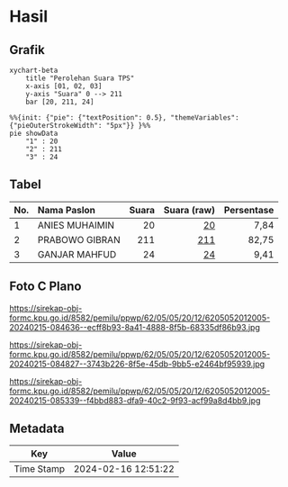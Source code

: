 # Hasil

## Grafik

```mermaid
xychart-beta
    title "Perolehan Suara TPS"
    x-axis [01, 02, 03]
    y-axis "Suara" 0 --> 211
    bar [20, 211, 24]
```

```mermaid
%%{init: {"pie": {"textPosition": 0.5}, "themeVariables": {"pieOuterStrokeWidth": "5px"}} }%%
pie showData
    "1" : 20
    "2" : 211
    "3" : 24
```

## Tabel

| No. | Nama Paslon    | Suara | Suara (raw) | Persentase |
|:--- |:-------------- | -----:| -----------:| ----------:|
| 1   | ANIES MUHAIMIN | 20    | [20][p-1]   | 7,84       |
| 2   | PRABOWO GIBRAN | 211   | [211][p-2]  | 82,75      |
| 3   | GANJAR MAHFUD  | 24    | [24][p-3]   | 9,41       |


[p-1]: https://github.com/gigit-pemilu/pemilu-2024-62-kalimantan-tengah/blob/main/pilpres/hitung-suara/sub/62-kalimantan-tengah/sub/05-barito-utara/sub/05-teweh-tengah/sub/2012-pendreh/sub/005-tps/sub/paslon-1.txt
[p-2]: https://github.com/gigit-pemilu/pemilu-2024-62-kalimantan-tengah/blob/main/pilpres/hitung-suara/sub/62-kalimantan-tengah/sub/05-barito-utara/sub/05-teweh-tengah/sub/2012-pendreh/sub/005-tps/sub/paslon-2.txt
[p-3]: https://github.com/gigit-pemilu/pemilu-2024-62-kalimantan-tengah/blob/main/pilpres/hitung-suara/sub/62-kalimantan-tengah/sub/05-barito-utara/sub/05-teweh-tengah/sub/2012-pendreh/sub/005-tps/sub/paslon-3.txt

## Foto C Plano

https://sirekap-obj-formc.kpu.go.id/8582/pemilu/ppwp/62/05/05/20/12/6205052012005-20240215-084636--ecff8b93-8a41-4888-8f5b-68335df86b93.jpg

https://sirekap-obj-formc.kpu.go.id/8582/pemilu/ppwp/62/05/05/20/12/6205052012005-20240215-084827--3743b226-8f5e-45db-9bb5-e2464bf95939.jpg

https://sirekap-obj-formc.kpu.go.id/8582/pemilu/ppwp/62/05/05/20/12/6205052012005-20240215-085339--f4bbd883-dfa9-40c2-9f93-acf99a8d4bb9.jpg


## Metadata

| Key        | Value               |
| ---------- | ------------------- |
| Time Stamp | 2024-02-16 12:51:22 |



